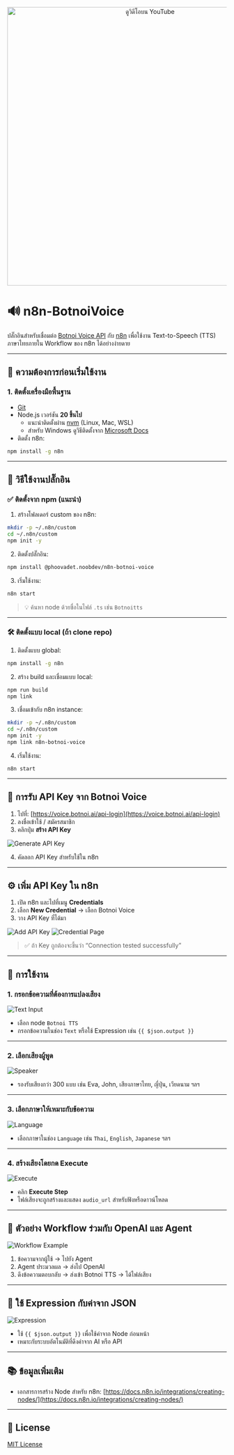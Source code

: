 <p align="center">
  <a href="https://www.youtube.com/watch?v=HASUucNBM0w" target="_blank">
    <img src="https://img.youtube.com/vi/HASUucNBM0w/0.jpg" alt="ดูวิดีโอบน YouTube" width="640"/>
  </a>
</p>


# 🔊 n8n-BotnoiVoice

ปลั๊กอินสำหรับเชื่อมต่อ [Botnoi Voice API](https://voice.botnoi.ai/api-login) กับ [n8n](https://n8n.io/) เพื่อใช้งาน Text-to-Speech (TTS) ภาษาไทยภายใน Workflow ของ n8n ได้อย่างง่ายดาย

---

## 📌 ความต้องการก่อนเริ่มใช้งาน

### 1. ติดตั้งเครื่องมือพื้นฐาน

- [Git](https://git-scm.com/downloads)
- Node.js เวอร์ชัน **20 ขึ้นไป**
  - แนะนำติดตั้งผ่าน [nvm](https://github.com/nvm-sh/nvm) (Linux, Mac, WSL)
  - สำหรับ Windows ดูวิธีติดตั้งจาก [Microsoft Docs](https://learn.microsoft.com/en-us/windows/dev-environment/javascript/nodejs-on-windows)
- ติดตั้ง n8n:

```bash
npm install -g n8n
````

---

## 🚀 วิธีใช้งานปลั๊กอิน

### ✅ ติดตั้งจาก npm (แนะนำ)

1. สร้างโฟลเดอร์ custom ของ n8n:

```bash
mkdir -p ~/.n8n/custom
cd ~/.n8n/custom
npm init -y
```

2. ติดตั้งปลั๊กอิน:

```bash
npm install @phoovadet.noobdev/n8n-botnoi-voice
```

3. เริ่มใช้งาน:

```bash
n8n start
```

> 💡 ค้นหา node ด้วยชื่อในไฟล์ `.ts` เช่น `Botnoitts`

---

### 🛠️ ติดตั้งแบบ local (ถ้า clone repo)

1. ติดตั้งแบบ global:

```bash
npm install -g n8n
```

2. สร้าง build และเชื่อมแบบ local:

```bash
npm run build
npm link
```

3. เชื่อมเข้ากับ n8n instance:

```bash
mkdir -p ~/.n8n/custom
cd ~/.n8n/custom
npm init -y
npm link n8n-botnoi-voice
```

4. เริ่มใช้งาน:

```bash
n8n start
```

---

## 🔐 การรับ API Key จาก Botnoi Voice

1. ไปที่: [https://voice.botnoi.ai/api-login](https://voice.botnoi.ai/api-login)
2. ลงชื่อเข้าใช้ / สมัครสมาชิก
3. คลิกปุ่ม **สร้าง API Key**

![Generate API Key](https://github.com/user-attachments/assets/53cae275-c947-49ac-aa5f-49c224914da9)

4. คัดลอก API Key สำหรับใช้ใน n8n

---

## ⚙️ เพิ่ม API Key ใน n8n

1. เปิด n8n และไปที่เมนู **Credentials**
2. เลือก **New Credential** → เลือก Botnoi Voice
3. วาง API Key ที่ได้มา

![Add API Key](https://github.com/user-attachments/assets/7ddb26c4-2241-420f-8212-5096e1e052c5)
![Credential Page](https://github.com/user-attachments/assets/2d5a905a-7f46-4447-a5fe-aa682a318621)

> ✅ ถ้า Key ถูกต้องจะขึ้นว่า “Connection tested successfully”

---

## 🧾 การใช้งาน

### 1. กรอกข้อความที่ต้องการแปลงเสียง

![Text Input](https://github.com/user-attachments/assets/a20ee802-7ecb-4005-bc18-7ffe18e2ac92)

* เลือก node `Botnoi TTS`
* กรอกข้อความในช่อง `Text` หรือใช้ Expression เช่น `{{ $json.output }}`

---

### 2. เลือกเสียงผู้พูด

![Speaker](https://github.com/user-attachments/assets/1628e724-a7c6-4f76-a203-dad037eca3a4)

* รองรับเสียงกว่า 300 แบบ เช่น Eva, John, เสียงภาษาไทย, ญี่ปุ่น, เวียดนาม ฯลฯ

---

### 3. เลือกภาษาให้เหมาะกับข้อความ

![Language](https://github.com/user-attachments/assets/8fb5380f-f4b2-48cf-89f6-03d77e8679d4)

* เลือกภาษาในช่อง `Language` เช่น `Thai`, `English`, `Japanese` ฯลฯ

---

### 4. สร้างเสียงโดยกด Execute

![Execute](https://github.com/user-attachments/assets/06ecb4b4-cd85-45a2-b99e-6db17f63f443)

* คลิก **Execute Step**
* ไฟล์เสียงจะถูกสร้างและแสดง `audio_url` สำหรับฟังหรือดาวน์โหลด

---

## 🤖 ตัวอย่าง Workflow ร่วมกับ OpenAI และ Agent

![Workflow Example](https://github.com/user-attachments/assets/940067f7-8240-41af-9582-22692509733f)

1. ข้อความจากผู้ใช้ → ไปยัง Agent
2. Agent ประมวลผล → ส่งไป OpenAI
3. ดึงข้อความตอบกลับ → ส่งเข้า Botnoi TTS → ได้ไฟล์เสียง

---

## 🧠 ใช้ Expression กับค่าจาก JSON

![Expression](https://github.com/user-attachments/assets/0e7cac89-cd77-42da-bea9-e979cb021bb4)

* ใช้ `{{ $json.output }}` เพื่อใช้ค่าจาก Node ก่อนหน้า
* เหมาะกับระบบอัตโนมัติที่ดึงค่าจาก AI หรือ API

---

## 📚 ข้อมูลเพิ่มเติม

* เอกสารการสร้าง Node สำหรับ n8n:
  [https://docs.n8n.io/integrations/creating-nodes/](https://docs.n8n.io/integrations/creating-nodes/)

---

## 📝 License

[MIT License](https://github.com/n8n-io/n8n-nodes-starter/blob/master/LICENSE.md)
